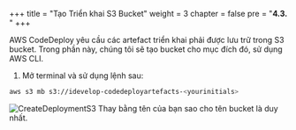+++
title = "Tạo Triển khai S3 Bucket"
weight = 3
chapter = false
pre = "<b>4.3. </b>"
+++

AWS CodeDeploy yêu cầu các artefact triển khai phải được lưu trữ trong S3 bucket. Trong phần này, chúng tôi sẽ tạo bucket cho mục đích đó, sử dụng AWS CLI.

1. Mở terminal và sử dụng lệnh sau:
```bash
aws s3 mb s3://idevelop-codedeployartefacts-<yourinitials>
```
![CreateDeploymentS3](../../../images/4/17.png?width=90pc)
Thay <yourinitials> bằng tên của bạn sao cho tên bucket là duy nhất.
